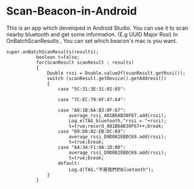 # Scan-Beacon-in-Android
  This is an app which developed in Android Studio.
  You can use it to scan nearby bluetooth and get some information.
  (E.g UUID Major Rssi)
 In OnBatchScanResults , You can set which beacon's mac is you want.
 ```bluetooth_scan=
 super.onBatchScanResults(results);
            boolean t=false;
            for(ScanResult scanResult : results)
            {
                Double rssi = Double.valueOf(scanResult.getRssi());
                switch (scanResult.getDevice().getAddress())
                {
                    case "5C:31:3E:31:02:85":
                       
                    case "7C:EC:79:6F:47:64":
                     
                    case "A8:1B:6A:B3:0F:67":
                        average_rssi_A81B6AB30F67.add(rssi);
                        Log.e(TAG_bluetooth,"rssi = "+rssi);
                        t=true;record_A81B6AB30F67++;break;
                    case "D9:D0:82:EB:DC:69":
                        average_rssi_D9D082EBDC69.add(rssi);
                        t=true;break;
                    case "A4:34:F1:8A:1D:B0":
                        average_rssi_D9D082EBDC69.add(rssi);
                        t=true;break;
                    default:
                        Log.d(TAG,"不是我們的bluetooth");
                }
            }
            
 ```
